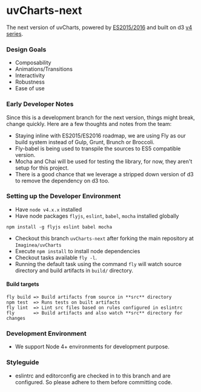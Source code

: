 uvCharts-next
==============

The next version of uvCharts, powered by [ES2015/2016](http://www.ecma-international.org/ecma-262/6.0/) and built on d3 [v4 series](https://github.com/d3).

### Design Goals
- Composability
- Animations/Transitions
- Interactivity
- Robustness
- Ease of use

### Early Developer Notes
Since this is a development branch for the next version, things might break, change quickly. Here are a few thoughts and notes from the team:

- Staying inline with ES2015/ES2016 roadmap, we are using Fly as our build system instead of Gulp, Grunt, Brunch or Broccoli.
- Fly-babel is being used to transpile the sources to ES5 compatible version.
- Mocha and Chai will be used for testing the library, for now, they aren't setup for this project.
- There is a good chance that we leverage a stripped down version of d3 to remove the dependency on d3 too.

### Setting up the Developer Environment
- Have `node v4.x.x` installed
- Have node packages `flyjs`, `eslint`, `babel`, `mocha` installed globally
```
npm install -g flyjs eslint babel mocha
```
- Checkout this branch `uvCharts-next` after forking the main repository at `Imaginea/uvCharts`
- Execute `npm install` to install node dependencies
- Checkout tasks available `fly -l`.
- Running the default task using the command `fly` will watch source directory and build artifacts in `build/` directory.

#### Build targets
```
fly build => Build artifacts from source in **src** directory
npm test  => Runs tests on built artifacts
fly lint  => Lint src files based on rules configured in eslintrc
fly       => Build artifacts and also watch **src** directory for changes
```

### Development Environment
- We support Node 4+ environments for development purpose.

### Styleguide
- eslintrc and editorconfig are checked in to this branch and are configured. So please adhere to them before committing code.
